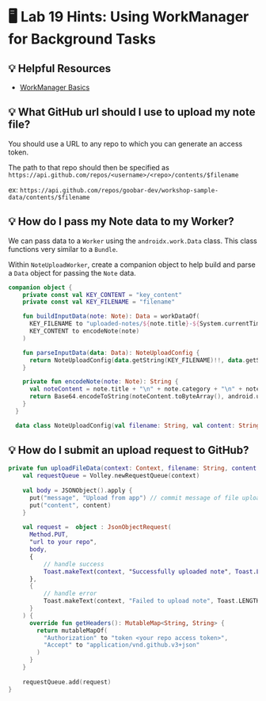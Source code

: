 # 🖥 Lab 19 Hints: Using WorkManager for Background Tasks

## 💡 Helpful Resources
- [WorkManager Basics](https://developer.android.com/topic/libraries/architecture/workmanager/basics)

## 💡 What GitHub url should I use to upload my note file?
You should use a URL to any repo to which you can generate an access token.

The path to that repo should then be specified as
`https://api.github.com/repos/<username>/<repo>/contents/$filename`

ex: `https://api.github.com/repos/goobar-dev/workshop-sample-data/contents/$filename`

## 💡 How do I pass my Note data to my Worker?
We can pass data to a `Worker` using the `androidx.work.Data` class. This class functions very similar to a `Bundle`.

Within `NoteUploadWorker`, create a companion object to help build and parse a `Data` object for passing the `Note` data.

```kotlin
companion object {
    private const val KEY_CONTENT = "key_content"
    private const val KEY_FILENAME = "filename"

    fun buildInputData(note: Note): Data = workDataOf(
      KEY_FILENAME to "uploaded-notes/${note.title}-${System.currentTimeMillis()}.txt",
      KEY_CONTENT to encodeNote(note)
    )

    fun parseInputData(data: Data): NoteUploadConfig {
      return NoteUploadConfig(data.getString(KEY_FILENAME)!!, data.getString(KEY_CONTENT)!!)
    }

    private fun encodeNote(note: Note): String {
      val noteContent = note.title + "\n" + note.category + "\n" + note.content
      return Base64.encodeToString(noteContent.toByteArray(), android.util.Base64.DEFAULT)
    }
  }

  data class NoteUploadConfig(val filename: String, val content: String)
```

## 💡 How do I submit an upload request to GitHub?
```kotlin
private fun uploadFileData(context: Context, filename: String, content: String) {
    val requestQueue = Volley.newRequestQueue(context)
    
    val body = JSONObject().apply {
      put("message", "Upload from app") // commit message of file upload to GitHub
      put("content", content) 
    }
    
    val request =  object : JsonObjectRequest(
      Method.PUT,
      "url to your repo",
      body,
      { 
          // handle success
          Toast.makeText(context, "Successfully uploaded note", Toast.LENGTH_SHORT).show()
      },
      {
          // handle error
          Toast.makeText(context, "Failed to upload note", Toast.LENGTH_SHORT).show()
      }
    ) {
      override fun getHeaders(): MutableMap<String, String> {
        return mutableMapOf(
          "Authorization" to "token <your repo access token>",
          "Accept" to "application/vnd.github.v3+json"
        )
      }
    }
    
    requestQueue.add(request)
}
```